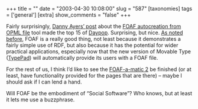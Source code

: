 +++
title = ""
date = "2003-04-30 10:08:00"
slug = "587"
[taxonomies]
tags = ['general']
[extra]
show_comments = "false"
+++

Fairly surprisingly, [Danny Ayers’ post](http://dannyayers.com/archives/001223.html) about the [FOAF autocreation from OPML file](http://www.tecknik.net/autofoaf/) tool made the top 15 of [Daypop](http://www.daypop.com/top). Surprising, but nice. [As noted before](http://pipthepixie.tripod.com/blog/archive/2003_04_01_blog.html#91840939), FOAF is a really good thing, not least because it demonstrates a fairly simple use of RDF, but also because it has the potential for wider practical applications, especially now that the new version of Movable Type ([TypePad](http://www.typepad.com/)) will automatically provide its users with a FOAF file.

For the rest of us, I think I’d like to see the [FOAF-a-matic 2](http://www.ldodds.com/wordtin/Wiki.jsp?page=FOAFaMaticMark2) be finished (or at least, have functionality provided for the pages that are there) – maybe I should ask if I can lend a hand.

Will FOAF be the embodiment of “Social Software”? Who knows, but at least it lets me use a buzzphrase.
